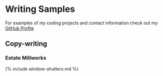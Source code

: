 
# Writing Samples 
  
  For examples of my coding projects and contact information check out my [GitHub Profile](https://github.com/jonas-bird)
  
## Copy-writing 

### Estate Millworks 

{% include window-shutters.md %}

